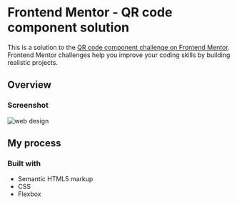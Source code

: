 # Frontend Mentor - QR code component solution

This is a solution to the [QR code component challenge on Frontend Mentor](https://www.frontendmentor.io/challenges/qr-code-component-iux_sIO_H). Frontend Mentor challenges help you improve your coding skills by building realistic projects. 

## Overview

### Screenshot
![web design](https://github.com/JosefKorba/QR-code-component/assets/123871865/7ee17334-d2e0-4cd8-a1ba-f87713405173)


## My process

### Built with

- Semantic HTML5 markup
- CSS 
- Flexbox
